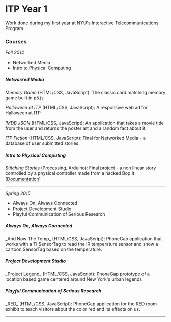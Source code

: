 ITP Year 1
===

Work done during my first year at NYU's Interactive Telecommunications Program

<h3>Courses</h3>

<i>Fall 2014</i>
<p>
<ul>
  <li>Networked Media</li>
  <li>Intro to Physical Computing</li>
</ul>
<p>
<h5>Networked Media</h5>
<p>
<i>Memory Game</i> (HTML/CSS, JavaScript): The classic card matching memory game built in p5.js
<p>
<i>Halloween at ITP</i> (HTML/CSS, JavaScript): A responsive web ad for Halloween at ITP 
<p>
<i>IMDB JSON</i> (HTML/CSS, JavaScript): An application that takes a movie title from the user and returns the poster art and a random fact about it. 
<p>
<i>ITP Fiction</i> (HTML/CSS, JavaScript): Final for Networked Media - a database of user submitted stories. 
<p>
<h5>Intro to Physical Computing</h5>
<p>
<i>Stitching Stories</i> (Processing, Arduino): Final project - a non linear story controlled by a physical controller made from a hacked Bop It. <a href="www.teletechnophiliac.com/blog/2014/12/final-project-documentation-stitching-storieshtml">[Documentation]</a>
<p>
<hr>
<i>Spring 2015</i>
<p>
<ul>
  <li>Always On, Always Connected</li>
  <li>Project Development Studio</li>
  <li>Playful Communication of Serious Research</li>
</ul>
<p>
<h5>Always On, Always Connected</h5>
<p>
_And Now The Temp_ (HTML/CSS, JavaScript): PhoneGap application that works with a TI SensorTag to read the IR temperature sensor and show a cartoon SensorTag based on the temperature.
<p>
<h5>Project Development Studio</h5>
<p>
_Project Legend_ (HTML/CSS, JavaScript): PhoneGap prototype of a location based game centered around New York's urban legends
<h5>Playful Communication of Serious Research</h5>
_RED_ (HTML/CSS, JavaScript): PhoneGap application for the RED room exhibit to teach visitors about the color red and its effects on us. 
<hr>

